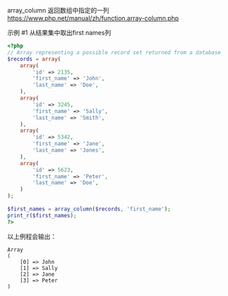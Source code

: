 

array_column
返回数组中指定的一列
https://www.php.net/manual/zh/function.array-column.php

示例 #1 从结果集中取出first names列
```php
<?php
// Array representing a possible record set returned from a database
$records = array(
    array(
        'id' => 2135,
        'first_name' => 'John',
        'last_name' => 'Doe',
    ),
    array(
        'id' => 3245,
        'first_name' => 'Sally',
        'last_name' => 'Smith',
    ),
    array(
        'id' => 5342,
        'first_name' => 'Jane',
        'last_name' => 'Jones',
    ),
    array(
        'id' => 5623,
        'first_name' => 'Peter',
        'last_name' => 'Doe',
    )
);
 
$first_names = array_column($records, 'first_name');
print_r($first_names);
?>
```
以上例程会输出：
```text
Array
(
    [0] => John
    [1] => Sally
    [2] => Jane
    [3] => Peter
)
```
